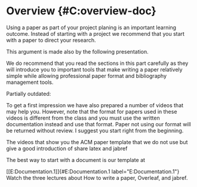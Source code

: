 # Overview {#C:overview-doc}

Using a paper as part of your project planing is an important learning
outcome. Instead of starting with a project we recommend that you start
with a paper to direct your research.

This argument is made also by the following presentation.

We do recommend that you read the sections in this part carefully as
they will introduce you to important tools that make writing a paper
relatively simple while allowing professional paper format and
bibliography management tools.

Partially outdated:

To get a first impression we have also prepared a number of videos that
may help you. However, note that the format for papers used in these
videos is different from the class and you must use the written
documentation instead and use that format. Paper not using our format
will be returned without review. I suggest you start right from the
beginning.

The videos that show you the ACM paper template that we do not use but
give a good introduction of share latex and jabref

The best way to start with a document is our template at

[\[E:Documentation.1\]]{#E:Documentation.1 label="E:Documentation.1"}
Watch the three lectures about How to write a paper, Overleaf, and
jabref.
